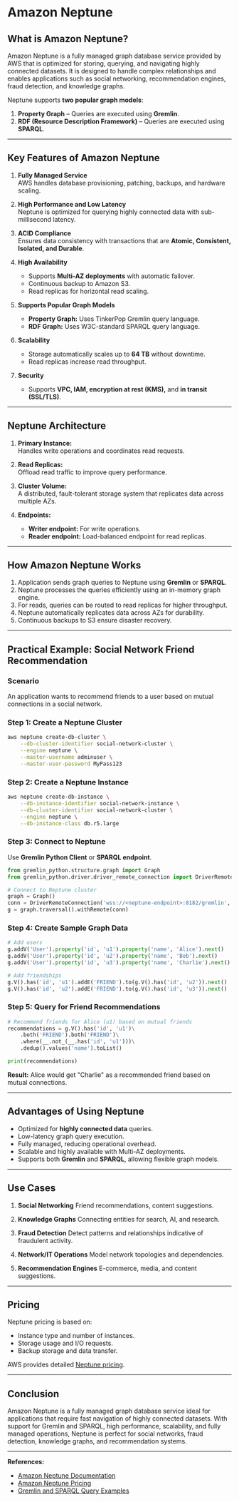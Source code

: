 # Amazon Neptune 

## What is Amazon Neptune?

Amazon Neptune is a fully managed graph database service provided by AWS that is optimized for storing, querying, and navigating highly connected datasets. It is designed to handle complex relationships and enables applications such as social networking, recommendation engines, fraud detection, and knowledge graphs.

Neptune supports **two popular graph models**:

1. **Property Graph** – Queries are executed using **Gremlin**.  
2. **RDF (Resource Description Framework)** – Queries are executed using **SPARQL**.

---

## Key Features of Amazon Neptune

1. **Fully Managed Service**  
   AWS handles database provisioning, patching, backups, and hardware scaling.

2. **High Performance and Low Latency**  
   Neptune is optimized for querying highly connected data with sub-millisecond latency.

3. **ACID Compliance**  
   Ensures data consistency with transactions that are **Atomic, Consistent, Isolated, and Durable**.

4. **High Availability**  
   - Supports **Multi-AZ deployments** with automatic failover.  
   - Continuous backup to Amazon S3.  
   - Read replicas for horizontal read scaling.

5. **Supports Popular Graph Models**  
   - **Property Graph:** Uses TinkerPop Gremlin query language.  
   - **RDF Graph:** Uses W3C-standard SPARQL query language.

6. **Scalability**  
   - Storage automatically scales up to **64 TB** without downtime.  
   - Read replicas increase read throughput.

7. **Security**  
   - Supports **VPC, IAM, encryption at rest (KMS),** and **in transit (SSL/TLS)**.

---

## Neptune Architecture

1. **Primary Instance:**  
   Handles write operations and coordinates read requests.

2. **Read Replicas:**  
   Offload read traffic to improve query performance.

3. **Cluster Volume:**  
   A distributed, fault-tolerant storage system that replicates data across multiple AZs.

4. **Endpoints:**  
   - **Writer endpoint:** For write operations.  
   - **Reader endpoint:** Load-balanced endpoint for read replicas.

---

## How Amazon Neptune Works

1. Application sends graph queries to Neptune using **Gremlin** or **SPARQL**.  
2. Neptune processes the queries efficiently using an in-memory graph engine.  
3. For reads, queries can be routed to read replicas for higher throughput.  
4. Neptune automatically replicates data across AZs for durability.  
5. Continuous backups to S3 ensure disaster recovery.

---

## Practical Example: Social Network Friend Recommendation

### Scenario

An application wants to recommend friends to a user based on mutual connections in a social network.

### Step 1: Create a Neptune Cluster

```bash
aws neptune create-db-cluster \
    --db-cluster-identifier social-network-cluster \
    --engine neptune \
    --master-username adminuser \
    --master-user-password MyPass123
````

### Step 2: Create a Neptune Instance

```bash
aws neptune create-db-instance \
    --db-instance-identifier social-network-instance \
    --db-cluster-identifier social-network-cluster \
    --engine neptune \
    --db-instance-class db.r5.large
```

### Step 3: Connect to Neptune

Use **Gremlin Python Client** or **SPARQL endpoint**.

```python
from gremlin_python.structure.graph import Graph
from gremlin_python.driver.driver_remote_connection import DriverRemoteConnection

# Connect to Neptune cluster
graph = Graph()
conn = DriverRemoteConnection('wss://<neptune-endpoint>:8182/gremlin', 'g')
g = graph.traversal().withRemote(conn)
```

### Step 4: Create Sample Graph Data

```python
# Add users
g.addV('User').property('id', 'u1').property('name', 'Alice').next()
g.addV('User').property('id', 'u2').property('name', 'Bob').next()
g.addV('User').property('id', 'u3').property('name', 'Charlie').next()

# Add friendships
g.V().has('id', 'u1').addE('FRIEND').to(g.V().has('id', 'u2')).next()
g.V().has('id', 'u2').addE('FRIEND').to(g.V().has('id', 'u3')).next()
```

### Step 5: Query for Friend Recommendations

```python
# Recommend friends for Alice (u1) based on mutual friends
recommendations = g.V().has('id', 'u1')\
    .both('FRIEND').both('FRIEND')\
    .where(__.not_(__.has('id', 'u1')))\
    .dedup().values('name').toList()

print(recommendations)
```

**Result:**
Alice would get "Charlie" as a recommended friend based on mutual connections.

---

## Advantages of Using Neptune

* Optimized for **highly connected data** queries.
* Low-latency graph query execution.
* Fully managed, reducing operational overhead.
* Scalable and highly available with Multi-AZ deployments.
* Supports both **Gremlin** and **SPARQL**, allowing flexible graph models.

---

## Use Cases

1. **Social Networking**
   Friend recommendations, content suggestions.

2. **Knowledge Graphs**
   Connecting entities for search, AI, and research.

3. **Fraud Detection**
   Detect patterns and relationships indicative of fraudulent activity.

4. **Network/IT Operations**
   Model network topologies and dependencies.

5. **Recommendation Engines**
   E-commerce, media, and content suggestions.

---

## Pricing

Neptune pricing is based on:

* Instance type and number of instances.
* Storage usage and I/O requests.
* Backup storage and data transfer.

AWS provides detailed [Neptune pricing](https://aws.amazon.com/neptune/pricing/).

---

## Conclusion

Amazon Neptune is a fully managed graph database service ideal for applications that require fast navigation of highly connected datasets. With support for Gremlin and SPARQL, high performance, scalability, and fully managed operations, Neptune is perfect for social networks, fraud detection, knowledge graphs, and recommendation systems.

---

**References:**

* [Amazon Neptune Documentation](https://docs.aws.amazon.com/neptune/)
* [Amazon Neptune Pricing](https://aws.amazon.com/neptune/pricing/)
* [Gremlin and SPARQL Query Examples](https://docs.aws.amazon.com/neptune/latest/userguide/access-graph-gremlin.html)

